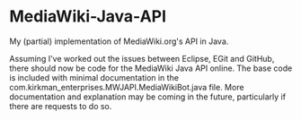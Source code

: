 MediaWiki-Java-API
==================

My (partial) implementation of MediaWiki.org's API in Java.

Assuming I've worked out the issues between Eclipse, EGit and GitHub, there should now be code for the MediaWiki Java API 
online.  The base code is included with minimal documentation in the com.kirkman_enterprises.MWJAPI.MediaWikiBot.java 
file.  More documentation and explanation may be coming in the future, particularly if there are requests to do so.